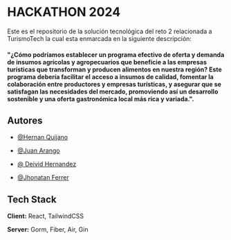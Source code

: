 
# HACKATHON 2024

Este es el repositorio de la solución tecnológica del reto 2 relacionada a TurismoTech la cual esta enmarcada en la siguiente descripción:

#### "¿Cómo podríamos establecer un programa efectivo de oferta y demanda de insumos agrícolas y agropecuarios que beneficie a las empresas turísticas que transforman y producen alimentos en nuestra región? Este programa debería facilitar el acceso a insumos de calidad, fomentar la colaboración entre productores y empresas turísticas, y asegurar que se satisfagan las necesidades del mercado, promoviendo así un desarrollo sostenible y una oferta gastronómica local más rica y variada.".

## Autores

- [@Hernan Quijano](https://github.com/HernanQuijano)

- [@Juan Arango](https://github.com/Unikyri)

- [@ Deivid Hernandez](https://github.com/Julian343434)

- [@Jhonatan Ferrer](https://github.com/JhonatanFerrer)


## Tech Stack

**Client:** React, TailwindCSS

**Server:** Gorm, Fiber, Air, Gin

